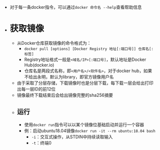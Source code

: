 - 对于每一条docker指令，可以通过``docker 命令名 --help``查看帮助信息
- # 获取镜像
	- 从Docker仓库获取镜像的命令格式为：
		- ``docker pull [options] [Docker Registry 地址[:端口号]] 仓库名[:标签]``
		- Registry地址格式一般是``<域名/IP>[:端口号]``，默认地址是Docker Hub(docker.io)
		- 仓库名是两段式名称，即``<用户名>/<软件名>``，对于docker hub，如果不给出永明，默认为library，即官方镜像用户名
	- 由于采取了分层存储，下载镜像时也是分层下载，每下载一层会给出打印出每一层ID的前12位
	- 镜像最终下载结束后会给出镜像完整的sha256摘要
	- ## 运行
		- 使用``docker run``指令可以以某个镜像位基础启动并运行一个容器
		- 例：启动ubuntu18.04镜像``docker run -it --rm ubuntu:18.04 bash``
			- `-i`：交互式操作，从STDIN中持续读取输入
			- `-t`：终端0